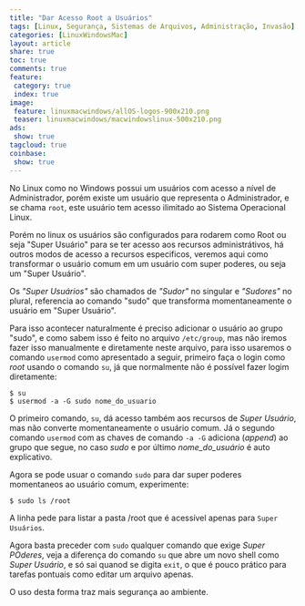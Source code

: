 ```yaml
---
title: "Dar Acesso Root a Usuários" 
tags: [Linux, Segurança, Sistemas de Arquivos, Administração, Invasão]
categories: [LinuxWindowsMac]
layout: article
share: true
toc: true
comments: true
feature:
 category: true
 index: true
image:
 feature: linuxmacwindows/allOS-logos-900x210.png
 teaser: linuxmacwindows/macwindowslinux-500x210.png
ads: 
 show: true
tagcloud: true
coinbase:
 show: true
---
```


No Linux como no Windows possui um usuários com acesso a nível de Administrador, porém existe um usuário que representa o Administrador, e se chama `root`, este usuário tem acesso ilimitado ao Sistema Operacional Linux.

<!--more-->

Porém no linux os usuários são configurados para rodarem como Root ou seja "Super Usuário" para se ter acesso aos recursos administrátivos, há outros modos de acesso a recursos especificos, veremos aqui como transformar o usuário comum em um usuário com super poderes, ou seja um "Super Usuário".

Os *"Super Usuários"* são chamados de *"Sudor"* no singular e *"Sudores"* no plural, referencia ao comando "sudo" que transforma momentaneamente o usuário em "Super Usuário". 

Para isso acontecer naturalmente é preciso adicionar o usuário ao grupo "sudo", e como sabem isso é feito no arquivo `/etc/group`, mas não iremos fazer isso manualmente e diretamente neste arquivo, para isso usaremos o comando `usermod` como apresentado a seguir, primeiro faça o login como *root* usando o comando `su`, já que normalmente não é possível fazer logim diretamente:

```
$ su
$ usermod -a -G sudo nome_do_usuario
```

O primeiro comando, `su`, dá acesso também aos recursos de *Super Usuário*, mas não converte momentaneamente o usuário comum. Já o segundo comando `usermod` com as chaves de comando `-a -G` adiciona (_append_) ao grupo que segue, no caso *sudo* e por último *nome_do_usuário* é auto explicativo.

Agora se pode usuar o comando `sudo` para dar super poderes momentaneos ao usuário comum, experimente:

```
$ sudo ls /root
```

A linha pede para listar a pasta /root que é acessível apenas para `Super Usuários`.

Agora basta preceder com `sudo` qualquer comando que exige *Super POderes*, veja a diferença do comando `su` que abre um novo shell como *Super Usuário*, e só sai quanod se digita `exit`, o que é pouco prático para tarefas pontuais como editar um arquivo apenas.

O uso desta forma traz mais segurança ao ambiente.
